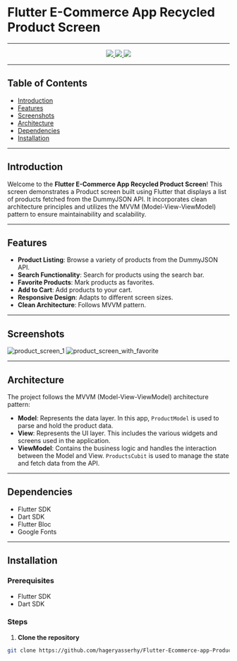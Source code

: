 # Flutter E-Commerce App Recycled Product Screen

---

<div align="center"> 
  <a href="hageryasser.hy@gmail.com" target="_blank">
    <img src="https://img.shields.io/badge/Gmail-333333?style=for-the-badge&logo=gmail&logoColor=red" />
  </a>
  <a href="linkedin.com/in/hager-mohamed-80b01522b" target="_blank">
    <img src="https://img.shields.io/badge/LinkedIn-0077B5?style=for-the-badge&logo=linkedin&logoColor=white" target="_blank" />
  </a>
  <a href="https://github.com/hageryasserhy" target="_blank">
     <img src="https://img.shields.io/badge/Portfolio-FF5722?style=for-the-badge&logo=todoist&logoColor=white" target="_blank" /> <!-- sqlite, safari, google-chrome are other good icon options -->
  </a>
</div>

---

## Table of Contents

- [Introduction](#introduction)
- [Features](#features)
- [Screenshots](#Screenshots)
- [Architecture](#architecture)
- [Dependencies](#dependencies)
- [Installation](#installation)

---

## Introduction

Welcome to the **Flutter E-Commerce App Recycled Product Screen**! This screen demonstrates a Product screen built using Flutter that displays a list of products fetched from the DummyJSON API. It incorporates clean architecture principles and utilizes the MVVM (Model-View-ViewModel) pattern to ensure maintainability and scalability.

---

## Features

- **Product Listing**: Browse a variety of products from the DummyJSON API.
- **Search Functionality**: Search for products using the search bar.
- **Favorite Products**: Mark products as favorites.
- **Add to Cart**: Add products to your cart.
- **Responsive Design**: Adapts to different screen sizes.
- **Clean Architecture**: Follows MVVM pattern.

---
## Screenshots

![product_screen_1](https://github.com/user-attachments/assets/1f46d46d-bfb0-43ae-be07-d01700482bd4)
![product_screen_with_favorite](https://github.com/user-attachments/assets/38a89bb4-d321-4727-ad23-a8da1b3b49f9)


---

## Architecture

The project follows the MVVM (Model-View-ViewModel) architecture pattern:

- **Model**: Represents the data layer. In this app, `ProductModel` is used to parse and hold the product data.
- **View**: Represents the UI layer. This includes the various widgets and screens used in the application.
- **ViewModel**: Contains the business logic and handles the interaction between the Model and View. `ProductsCubit` is used to manage the state and fetch data from the API.

---

## Dependencies

- Flutter SDK
- Dart SDK
- Flutter Bloc
- Google Fonts

---

## Installation

### Prerequisites

- Flutter SDK
- Dart SDK
  
### Steps

1. **Clone the repository**

```bash
git clone https://github.com/hageryasserhy/Flutter-Ecommerce-app-Products-screen
